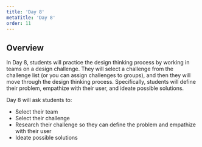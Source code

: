 ```yaml
---
title: 'Day 8'
metaTitle: 'Day 8'
order: 11
---
```


## Overview

In Day 8, students will practice the design thinking process by working in teams on a design challenge. They will select a challenge from the challenge list (or you can assign challenges to groups), and then they will move through the design thinking process. Specifically, students will define their problem, empathize with their user, and ideate possible solutions.

Day 8 will ask students to:

* Select their team
* Select their challenge
* Research their challenge so they can define the problem and empathize with their user
* Ideate possible solutions